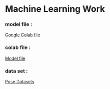 # Machine Learning Work

### model file : 
<a href="https://drive.google.com/file/d/1m9lRzGNzxLF3ayTILb4kpAu4X64VWlQd/view?usp=sharing">Google Colab file</a>

### colab file : 
<a href="https://drive.google.com/file/d/1m9lRzGNzxLF3ayTILb4kpAu4X64VWlQd/view?usp=sharing">Model file</a>

### data set :
<a href="https://colab.research.google.com/drive/1fZvshUfkyRICpimy9jqe2xTzfFTwIKSu?usp=sharing">Pose Datasets</a>
